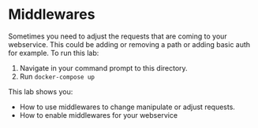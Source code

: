 # Middlewares
Sometimes you need to adjust the requests that are coming to your webservice.
This could be adding or removing a path or adding basic auth for example.
To run this lab:
1. Navigate in your command prompt to this directory.
2. Run `docker-compose up`

This lab shows you:
* How to use middlewares to change manipulate or adjust requests.
* How to enable middlewares for your webservice

